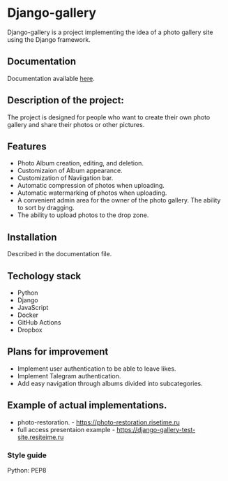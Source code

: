 # Django-gallery


Django-gallery is a project implementing the idea of a photo gallery site using the Django framework.
## Documentation
Documentation available [here](https://django-gallery.ru/index.html).
## Description of the project:
The project is designed for people who want to create their own photo gallery and share their photos or other pictures.

## Features
- Photo Album creation, editing, and deletion.
- Customizaion of Album appearance.
- Customization of Naviigation bar.
- Automatic compression of photos when uploading.
- Automatic watermarking of photos when uploading.
- A convenient admin area for the owner of the photo gallery. The ability to sort by dragging.
- The ability to upload photos to the drop zone.

## Installation
  Described in the documentation file.
## Techology stack
- Python
- Django
- JavaScript
- Docker
- GitHub Actions
- Dropbox

## Plans for improvement
  - Implement user authentication to be able to leave likes.
  - Implement Talegram authentication.
  - Add easy navigation through albums divided into subcategories.

## Example of actual implementations.
  - photo-restoration. - https://photo-restoration.risetime.ru
  - full access presentaion example  - https://django-gallery-test-site.resiteime.ru

### Style guide 
Python: PEP8
